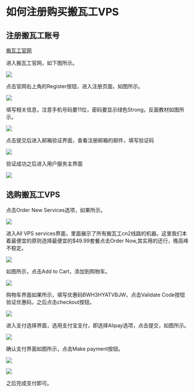 # 如何注册购买搬瓦工VPS


## 注册搬瓦工账号

[搬瓦工官网](https://bandwagonhost.com/aff.php?aff=66138)

进入搬瓦工官网，如下图所示。

![ ](https://cdn.jsdelivr.net/gh/eebond/images/Markdown/20220516222826.png)  

点击官网右上角的Register按钮，进入注册页面，如图所示。

![ ](https://cdn.jsdelivr.net/gh/eebond/images/Markdown/20220516223531.png)  

填写相关信息，注意手机号码要11位，密码要显示绿色Strong，反面教材如图所示。  

![ ](https://cdn.jsdelivr.net/gh/eebond/images/Markdown/20220516223902.png)  

点击提交后进入邮箱验证界面，查看注册邮箱的邮件，填写验证码

![ ](https://cdn.jsdelivr.net/gh/eebond/images/Markdown/20220516224217.png)

验证成功之后进入用户服务主界面

![ ](https://cdn.jsdelivr.net/gh/eebond/images/Markdown/20220516224451.png)

## 选购搬瓦工VPS

点击Order New Services选项，如果所示。  

![ ](https://cdn.jsdelivr.net/gh/eebond/images/Markdown/20220516224813.png)

进入All VPS services界面，里面展示了所有搬瓦工cn2线路的机器。这里我们本着最便宜的原则选择最便宜的$49.99套餐点击Order Now,其实用的还行，晚高峰不稳定。

![ ](https://cdn.jsdelivr.net/gh/eebond/images/Markdown/20220516225233.png)

如图所示，点击Add to Cart，添加到购物车。  

![ ](https://cdn.jsdelivr.net/gh/eebond/images/Markdown/20220516230102.png)

购物车界面如果所示，填写优惠码BWH3HYATVBJW，点击Validate Code按钮验证优惠码，之后点击checkout按钮。

![ ](https://cdn.jsdelivr.net/gh/eebond/images/Markdown/20220516230614.png)  

进入支付选择界面，选用支付宝支付，即选择Alipay选项，点击提交，如图所示。

![ ](https://cdn.jsdelivr.net/gh/eebond/images/Markdown/20220516230710.png)

确认支付界面如图所示，点击Make payment按钮。

![ ](https://cdn.jsdelivr.net/gh/eebond/images/Markdown/20220516230932.png)  

![ ](https://cdn.jsdelivr.net/gh/eebond/images/Markdown/20220516231039.png)  

之后完成支付即可。

